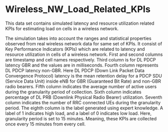 # Wireless_NW_Load_Related_KPIs
This data set contains simulated latency and resource utilization related KPIs for estimating load on cells in a wireless network.

The simulation takes into account the ranges and statistical properties observed from real wireless network data for same set of KPIs. It consist of Key Performance Indicators (KPIs) which are related to latency and resource utilization in cells of a wireless network. 
First and second columns are timestamp and cell names respectively. Third column is for DL PDCP latency GBR and the values are in milliseconds. Fourth column represents DL PDCP latency non-GBR. Here DL PDCP (Down Link Packet Data Convergence Protocol) latency is the mean retention delay for a PDCP SDU (Service Data Unit) inside eNB for GBR (Guaranteed Bit Rate) and non-GBR radio bearers. Fifth column indicates the average number of active users during the granularity period of collection. Sixth column indicates percentage of DL PRB (Downlink Physical Radio Bearer) utilization. Seventh column indicates the number of RRC connected UEs during the granularity period. The eighth column is the label generated using expert knowledge. A label of 1 indicates high load, and a label of 0 indicates low load. Here, granularity period is set to 15 minutes. Meaning, these KPIs are collected once every 15 minutes from every cell.
